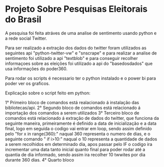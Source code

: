 # Projeto Sobre Pesquisas Eleitorais do Brasil

A pesquisa foi feita atráves de uma analise de sentimento usando python e a rede social Twitter.

Para ser realizado a extração dos dados do twitter foram utilizados as seguintes api "python-twitter-vw" e "snscrape" e para realizar a analise de sentimento foi utilizado a api "textblob" e para conseguir recolher informaçoes sobre as eleições foi utilizado a api do "basedosdados" que usa informações do poder360.

Para rodar os scripts é necessario ter o python instalado e o power bi para poder ver os graficos.

Explicação sobre o script feito em python:

1° Primeiro bloco de comandos está realacionado á instalação das bibliotecas/api.
2° Segundo bloco de comandos está relacionado á importação dos comandos a serem utilizados
3° Terceiro bloco de comandos está relacionado á extração de dados do twitter, que funciona da seguinte maneira, primeiramente é definido a data de inicialização e a data final, logo em seguida o codigo vai entrar em loop, sendo assim definido pelo "for x in range(360):" naqual 360 representa o numero de dias, e o seguinte comando " if i>10:" naqual o 10 representa a quantidade de dados a serem recolhidos em determinado dia, apos passar pelo IF o codigo ira incrementar uma data tanto inicial quanto final para poder rodar até a quantia de dia informado, sendo assim ira recolher 10 twwites por dia durante 360 dias.
4° Quarto bloco 
